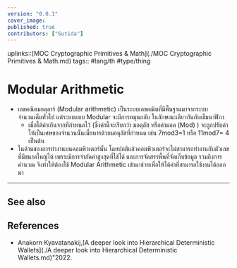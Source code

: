 ```yaml
---
version: "0.0.1"
cover_image:
published: true
contributors: ["Sutida"]
---
```

uplinks::[MOC Cryptographic Primitives & Math](./MOC Cryptographic Primitives & Math.md)
tags:: #lang/th #type/thing 

# Modular Arithmetic
- เลขคณิตมอดุลาร์ (Modular arithmetic) เป็นระบบเลขคณิตที่มีพื้นฐานมาจากระบบจำนวนเต็มทั่วไป แต่ระบบแบบ Modular จะมีการหมุนกลับ ในลักษณะเดียวกันกับเข็มนาฬิกา 
	- เมื่อได้ค่าเกินจากที่กำหนดไว้ (ซึ่งค่านี้จะเรียกว่า มอดุลัส หรือค่ามอด (Mod) ) จะถูกปรับค่าให้เป็นเศษของจำนวนนั้นเมื่อหารด้วยมอดุลัสที่กำหนด เช่น  7mod3=1 หรือ 11mod7= 4 เป็นต้น
- ในด้านของการทำงานบนคอมพิวเตอร์นั้น โดยปกติแล้วคอมพิวเตอร์จะไม่สามารถทำงานกับตัวเลขที่มีขนาดใหญ่ได้  เพราะมีการจำกัดค่าสูงสุดที่ใช้ได้ และการจัดสรรพื้นที่จัดเก็บข้อมูล รวมถึงการคำนวณ  จึงทำให้ต้องใช้ Modular Arithmetic เข้ามาช่วยเพื่อให้ได้ค่าที่สามารถใช้งานได้ออกมา
---
## See also
## References
- Anakorn Kyavatanakij,[A deeper look into Hierarchical Deterministic Wallets](./A deeper look into Hierarchical Deterministic Wallets.md)"2022.